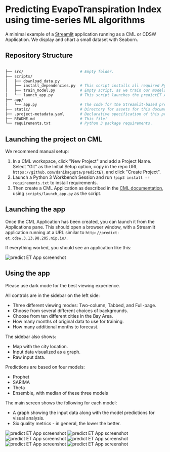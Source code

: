 # Predicting EvapoTranspiration Index using time-series ML algorithms


A minimal example of a [Streamlit](https://www.streamlit.io/) application running as a CML or CDSW Application.
We display and chart a small dataset with Seaborn.

## Repository Structure

```bash

├── src/                         # Empty folder.
├── scripts/
│   ├── download_data.py
│   ├── install_dependencies.py  # This script installs all required Python packages.
│   ├── train_model.py           # Empty script, as we train our models on-the-fly.
│   └── launch_app.py            # This script launches the predictET App.
├── app/
│   └── app.py                   # The code for the Streamlit-based predictET App.
├── static/                      # Directory for assets for this documentation.
├── .project-metadata.yaml       # Declarative specification of this project.
├── README.md                    # This file!
└── requirements.txt             # Python 3 package requirements.

```

## Launching the project on CML

We recommend manual setup:

1. In a CML workspace, click "New Project" and add a Project Name. Select "Git" as the Initial Setup option, copy in the repo URL `https://github.com/danikagupta/predictET`, and click "Create Project". 
2. Launch a Python 3 Workbench Session and run `!pip3 install -r requirements.txt` to install requirements. 
3. Then create a CML Application as described in the [CML documentation](https://docs.cloudera.com/machine-learning/1.1/applications/topics/ml-applications.html), using `scripts/launch_app.py` as the script.

## Launching the app

Once the CML Application has been created, you can launch it from the Applications pane.
This should open a browser window, with a Streamlit application running at a URL
similar to `http://predict-et.cdsw.3.13.98.205.nip.io/`.

If everything worked, you should see an application like this:

![predict ET App screenshot](static/img1.png)

## Using the app

Please use dark mode for the best viewing experience.

All controls are in the sidebar on the left side:
* Three different viewing modes: Two-column, Tabbed, and Full-page.
* Choose from several different choices of backgrounds.
* Choose from ten different cities in the Bay Area.
* How many months of original data to use for training.
* How many additional months to forecast.

The sidebar also shows:
* Map with the city location.
* Input data visualized as a graph.
* Raw input data.

Predictions are based on four models:
* Prophet
* SARIMA
* Theta
* Ensemble, with median of these three models

The main screen shows the following for each model:
* A graph showing the input data along with the model predictions for visual analysis.
* Six quality metrics - in general, the lower the better.

![predict ET App screenshot](static/img2.png)
![predict ET App screenshot](static/img3.png)
![predict ET App screenshot](static/img4.png)
![predict ET App screenshot](static/img5.png)
![predict ET App screenshot](static/img6.png)
![predict ET App screenshot](static/img7.png)

 

